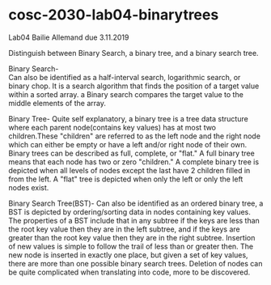 # cosc-2030-lab04-binarytrees

Lab04
Bailie Allemand 
due 3.11.2019

Distinguish between Binary Search, a binary tree, and a binary search tree.

Binary Search- 	
	Can also be identified as a half-interval search, logarithmic search, or binary chop. It is a search algorithm
	that finds the position of a target value within a sorted array. a Binary search compares the target value 
	to the middle elements of the array. 

Binary Tree-
	Quite self explanatory, a binary tree is a tree data structure where each parent node(contains key values)
	has at most two children.These "children" are referred to as the left node and the right node which can either 
	be empty or have a left and/or right node of their own. Binary trees can be described as full, complete, or "flat."
	A full binary tree means that each node has two or zero "children." A complete binary tree is depicted when 
	all levels of nodes except the last have 2 children filled in from the left. A "flat" tree is depicted when 
	only the left or only the left nodes exist.  

Binary Search Tree(BST)-
	Can also be identified as an ordered binary tree, a BST is depicted by ordering/sorting data in nodes
	containing key values. The properties of a BST include that in any subtree if the keys are less than the
	root key value then they are in the left subtree, and if the keys are greater than the root key value then they
	are in the right subtree.  Insertion of new values is simple to follow the trail of less than or greater then. 
	The new node is inserted in exactly one place, but given a set of key values, there are more than one possible 
	binary search trees. Deletion of nodes can be quite complicated when translating into code, more to be discovered.     
